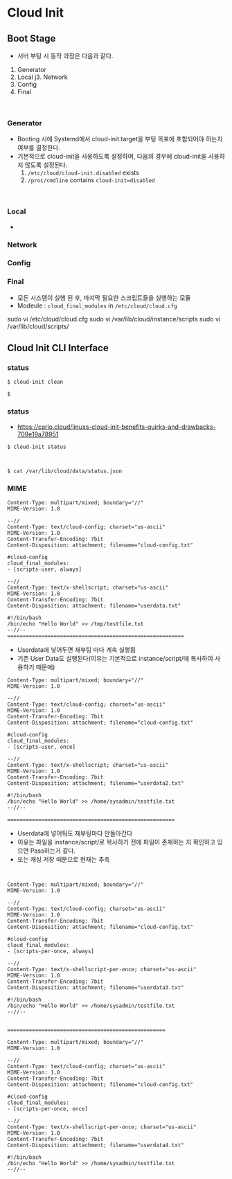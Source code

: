 # Cloud Init


## Boot Stage
* 서버 부팅 시 동작 과정은 다음과 같다.
1. Generator
2. Local
j3. Network
4. Config
5. Final
</br>

### Generator
* Booting 시에 Systemd에서 cloud-init.target을 부팅 목표에 포함되어야 하는지 여부를 결정한다.
* 기본적으로 cloud-init을 사용하도록 설정하며, 다음의 경우에 cloud-init을 사용하지 않도록 설정된다.
    1) ```/etc/cloud/cloud-init.disabled``` exists
    2) ```/proc/cmdline``` contains ```cloud-init=disabled```
</br>

### Local
* 

### Network

### Config

### Final
* 모든 시스템이 실행 된 후, 마지막 필요한 스크립트들을 실행하는 모듈
* Modeule : ```cloud_final_modules``` in ```/etc/cloud/cloud.cfg```


sudo vi /etc/cloud/cloud.cfg
sudo vi /var/lib/cloud/instance/scripts
sudo vi /var/lib/cloud/scripts/



## Cloud Init CLI Interface
### status
```
$ cloud-init clean

$ 

```


### status
* https://carlo.cloud/linuxs-cloud-init-benefits-quirks-and-drawbacks-709e19a78951
```
$ cloud-init status



$ cat /var/lib/cloud/data/status.json

```

### MIME
```
Content-Type: multipart/mixed; boundary="//"
MIME-Version: 1.0

--//
Content-Type: text/cloud-config; charset="us-ascii"
MIME-Version: 1.0
Content-Transfer-Encoding: 7bit
Content-Disposition: attachment; filename="cloud-config.txt"

#cloud-config
cloud_final_modules:
- [scripts-user, always]

--//
Content-Type: text/x-shellscript; charset="us-ascii"
MIME-Version: 1.0
Content-Transfer-Encoding: 7bit
Content-Disposition: attachment; filename="userdata.txt"

#!/bin/bash
/bin/echo "Hello World" >> /tmp/testfile.txt
--//--
=========================================================
```
* Userdata에 넣어두면 재부팅 마다 계속 실행됨
* 기존 User Data도 실행된다(이유는 기본적으로 instance/script/에 복사하여 사용하기 때문에)

```
Content-Type: multipart/mixed; boundary="//"
MIME-Version: 1.0

--//
Content-Type: text/cloud-config; charset="us-ascii"
MIME-Version: 1.0
Content-Transfer-Encoding: 7bit
Content-Disposition: attachment; filename="cloud-config.txt"

#cloud-config
cloud_final_modules:
- [scripts-user, once]

--//
Content-Type: text/x-shellscript; charset="us-ascii"
MIME-Version: 1.0
Content-Transfer-Encoding: 7bit
Content-Disposition: attachment; filename="userdata2.txt"

#!/bin/bash
/bin/echo "Hello World" >> /home/sysadmin/testfile.txt
--//--

======================================================
```
* Userdata에 넣어둬도 재부팅마다 안돌아간다
* 이유는 파일을 instance/script/로 복사하기 전에 파일이 존재하는 지 확인하고 있으면 Pass하는거 같다.
* 또는 캐싱 저장 때문으로 현재는 추측

```


Content-Type: multipart/mixed; boundary="//"
MIME-Version: 1.0

--//
Content-Type: text/cloud-config; charset="us-ascii"
MIME-Version: 1.0
Content-Transfer-Encoding: 7bit
Content-Disposition: attachment; filename="cloud-config.txt"

#cloud-config
cloud_final_modules:
- [scripts-per-once, always]

--//
Content-Type: text/x-shellscript-per-once; charset="us-ascii"
MIME-Version: 1.0
Content-Transfer-Encoding: 7bit
Content-Disposition: attachment; filename="userdata3.txt"

#!/bin/bash
/bin/echo "Hello World" >> /home/sysadmin/testfile.txt
--//--


===================================================

Content-Type: multipart/mixed; boundary="//"
MIME-Version: 1.0

--//
Content-Type: text/cloud-config; charset="us-ascii"
MIME-Version: 1.0
Content-Transfer-Encoding: 7bit
Content-Disposition: attachment; filename="cloud-config.txt"

#cloud-config
cloud_final_modules:
- [scripts-per-once, once]

--//
Content-Type: text/x-shellscript-per-once; charset="us-ascii"
MIME-Version: 1.0
Content-Transfer-Encoding: 7bit
Content-Disposition: attachment; filename="userdata4.txt"

#!/bin/bash
/bin/echo "Hello World" >> /home/sysadmin/testfile.txt
--//--
```